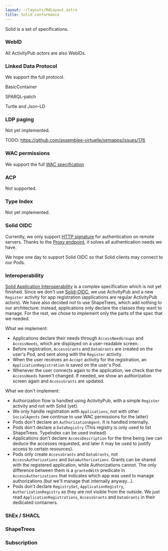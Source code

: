 ```yaml
---
layout: ~/layouts/MdLayout.astro
title: Solid conformance
---
```


Solid is a set of specifications.

### WebID

All ActivityPub actors are also WebIDs.

### Linked Data Protocol

We support the full protocol.

BasicContainer

SPARQL-patch

Turtle and Json-LD

### LDP paging

Not yet implemented.

TODO: https://github.com/assemblee-virtuelle/semapps/issues/176

### WAC permissions

We support the full [WAC specification](https://solid.github.io/web-access-control-spec/)

### ACP

Not supported.

### Type Index

Not yet implemented.

### Solid OIDC

Currently, we only support [HTTP signature](./activitypub#http-signature-authentication) for authentication on remote servers. Thanks to the [Proxy endpoint](activitypods.md#proxy-endpoint-with-non-get-methods), it solves all authentication needs we have.

We hope one day to support Solid OIDC so that Solid clients may connect to our Pods.

### Interoperability

[Solid Application Interoperability](https://solid.github.io/data-interoperability-panel/specification) is a complex specification which is not yet finished. Since we don't use [Solid-OIDC](#solid-oidc), we use ActivityPub and a new `Register` activity for app registration (applications are regular ActivityPub actors). We have also decided not to use ShapeTrees, which add nothing to our architecture: instead, applications only declare the classes they want to manage. For the rest, we chose to implement only the parts of the spec that we needed.

What we implement:

- Applications declare their needs through `AccessNeedGroups` and `AccessNeeds`, which are displayed on a user-readable screen.
- Before registration, `AccessGrants` and `DataGrants` are created on the user's Pod, and sent along with the `Register` activity.
- When the user receives an `Accept` activity for the registration, an `ApplicationRegistration` is saved on the user's Pod.
- Whenever the user connects again to the application, we check that the `AccessNeeds` haven't changed. If needed, we show an authorization screen again and `AccessGrants` are updated.

What we don't implement:

- Authorization flow is handled using ActivityPub, with a simple `Register` activity and not with Solid (yet).
- We only handle registration with `Applications`, not with other `SocialAgents` (we continue to use WAC permissions for the latter)
- Pods don't declare an `AuthorizationAgent`. It is handled internally.
- Pods don't declare a `DataRegistry` (This registry is only used to list ShapeTrees. TypeIndex can be used instead)
- Applications don't declare `AccessDescription` for the time being (we can deduce the accesses requested, and later it may be used to justify access to certain resources).
- Pods only create `AccessGrants` and `DataGrants`, not `AccessAuthorizations` and `DataAuthorizations`. Grants can be shared with the registered application, while Authorizations cannot. The only difference between them is a `grantedWith` predicate in `AccessAuthorizations` that indicates which app was used to manage authorizations (but we'll manage that internally anyway...).
- Pods don't declare `RegistrySet`, `ApplicationRegistry`, `AuthorizationRegistry` as they are not visible from the outside. We just read `ApplicationRegistrations`, `AccessGrants` and `DataGrants` in their dedicated containers.

### ShEx / SHACL

### ShapeTrees

### Subscription
